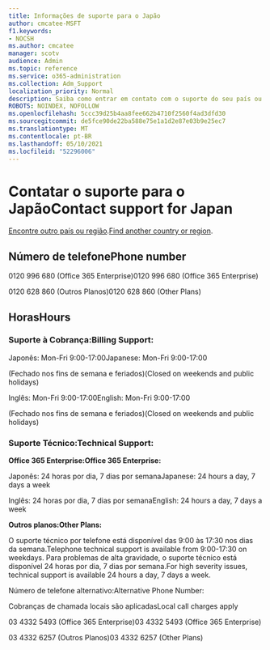 ```yaml
---
title: Informações de suporte para o Japão
author: cmcatee-MSFT
f1.keywords:
- NOCSH
ms.author: cmcatee
manager: scotv
audience: Admin
ms.topic: reference
ms.service: o365-administration
ms.collection: Adm_Support
localization_priority: Normal
description: Saiba como entrar em contato com o suporte do seu país ou região.
ROBOTS: NOINDEX, NOFOLLOW
ms.openlocfilehash: 5ccc39d25b4aa8fee662b4710f2560f4ad3dfd30
ms.sourcegitcommit: de5fce90de22ba588e75e1a1d2e87e03b9e25ec7
ms.translationtype: MT
ms.contentlocale: pt-BR
ms.lasthandoff: 05/10/2021
ms.locfileid: "52296006"
---
```

# <a name="contact-support-for-japan"></a><span data-ttu-id="b5aef-103">Contatar o suporte para o Japão</span><span class="sxs-lookup"><span data-stu-id="b5aef-103">Contact support for Japan</span></span>

<span data-ttu-id="b5aef-104">[Encontre outro país ou região](../../business-video/get-help-support.md).</span><span class="sxs-lookup"><span data-stu-id="b5aef-104">[Find another country or region](../../business-video/get-help-support.md).</span></span>

## <a name="phone-number"></a><span data-ttu-id="b5aef-105">Número de telefone</span><span class="sxs-lookup"><span data-stu-id="b5aef-105">Phone number</span></span>
<span data-ttu-id="b5aef-106">0120 996 680 (Office 365 Enterprise)</span><span class="sxs-lookup"><span data-stu-id="b5aef-106">0120 996 680 (Office 365 Enterprise)</span></span>

<span data-ttu-id="b5aef-107">0120 628 860 (Outros Planos)</span><span class="sxs-lookup"><span data-stu-id="b5aef-107">0120 628 860 (Other Plans)</span></span>

## <a name="hours"></a><span data-ttu-id="b5aef-108">Horas</span><span class="sxs-lookup"><span data-stu-id="b5aef-108">Hours</span></span>
### <a name="billing-support"></a><span data-ttu-id="b5aef-109">Suporte à Cobrança:</span><span class="sxs-lookup"><span data-stu-id="b5aef-109">Billing Support:</span></span>

<span data-ttu-id="b5aef-110">Japonês: Mon-Fri 9:00-17:00</span><span class="sxs-lookup"><span data-stu-id="b5aef-110">Japanese: Mon-Fri 9:00-17:00</span></span>

<span data-ttu-id="b5aef-111">(Fechado nos fins de semana e feriados)</span><span class="sxs-lookup"><span data-stu-id="b5aef-111">(Closed on weekends and public holidays)</span></span>

<span data-ttu-id="b5aef-112">Inglês: Mon-Fri 9:00-17:00</span><span class="sxs-lookup"><span data-stu-id="b5aef-112">English: Mon-Fri 9:00-17:00</span></span>

<span data-ttu-id="b5aef-113">(Fechado nos fins de semana e feriados)</span><span class="sxs-lookup"><span data-stu-id="b5aef-113">(Closed on weekends and public holidays)</span></span>

### <a name="technical-support"></a><span data-ttu-id="b5aef-114">Suporte Técnico:</span><span class="sxs-lookup"><span data-stu-id="b5aef-114">Technical Support:</span></span>

<span data-ttu-id="b5aef-115">**Office 365 Enterprise:**</span><span class="sxs-lookup"><span data-stu-id="b5aef-115">**Office 365 Enterprise:**</span></span>

<span data-ttu-id="b5aef-116">Japonês: 24 horas por dia, 7 dias por semana</span><span class="sxs-lookup"><span data-stu-id="b5aef-116">Japanese: 24 hours a day, 7 days a week</span></span>

<span data-ttu-id="b5aef-117">Inglês: 24 horas por dia, 7 dias por semana</span><span class="sxs-lookup"><span data-stu-id="b5aef-117">English: 24 hours a day, 7 days a week</span></span>

<span data-ttu-id="b5aef-118">**Outros planos:**</span><span class="sxs-lookup"><span data-stu-id="b5aef-118">**Other Plans:**</span></span>

<span data-ttu-id="b5aef-119">O suporte técnico por telefone está disponível das 9:00 às 17:30 nos dias da semana.</span><span class="sxs-lookup"><span data-stu-id="b5aef-119">Telephone technical support is available from 9:00-17:30 on weekdays.</span></span> <span data-ttu-id="b5aef-120">Para problemas de alta gravidade, o suporte técnico está disponível 24 horas por dia, 7 dias por semana.</span><span class="sxs-lookup"><span data-stu-id="b5aef-120">For high severity issues, technical support is available 24 hours a day, 7 days a week.</span></span>

<span data-ttu-id="b5aef-121">Número de telefone alternativo:</span><span class="sxs-lookup"><span data-stu-id="b5aef-121">Alternative Phone Number:</span></span>

<span data-ttu-id="b5aef-122">Cobranças de chamada locais são aplicadas</span><span class="sxs-lookup"><span data-stu-id="b5aef-122">Local call charges apply</span></span>

<span data-ttu-id="b5aef-123">03 4332 5493 (Office 365 Enterprise)</span><span class="sxs-lookup"><span data-stu-id="b5aef-123">03 4332 5493 (Office 365 Enterprise)</span></span>

<span data-ttu-id="b5aef-124">03 4332 6257 (Outros Planos)</span><span class="sxs-lookup"><span data-stu-id="b5aef-124">03 4332 6257 (Other Plans)</span></span>
